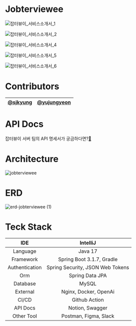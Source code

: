 # Jobterviewee 
![잡터뷰이_서비스소개서_1](https://github.com/sjkyung/interviewServer/assets/97489787/58f3a1ee-e942-484d-9c16-6ea730d90780)

![잡터뷰이_서비스소개서_2](https://github.com/sjkyung/interviewServer/assets/97489787/f41c60f0-e6d3-46ed-b771-42d75eb895eb)

![잡터뷰이_서비스소개서_4](https://github.com/sjkyung/interviewServer/assets/97489787/985cac91-9dfa-41d7-978d-deffccf98df6)

![잡터뷰이_서비스소개서_5](https://github.com/sjkyung/interviewServer/assets/97489787/47e6f9f9-7007-4f35-b7bf-94777c9f000e)

![잡터뷰이_서비스소개서_6](https://github.com/sjkyung/interviewServer/assets/97489787/bd38e582-c992-4048-a535-c6fecc0fc34d)
# Contributors
<table>
  <thead>
    <tr>
      <th align="center"><a href="https://github.com/sjkyung">@sjkyung</a></th>
      <th align="center"><a href="https://github.com/yujungyeon">@yujungyeon</a></th>
    </tr>
  </thead>
  <tbody>
  </tbody>
</table>

# API Docs
잡터뷰이 서버 팀의 API 명세서가 궁금하다면?[🔗](https://gpdnjsrj.notion.site/API-Reference-ae8a8b27d7a84eef862860acdee438a0?pvs=4)
# Architecture
![jobterviewee](https://github.com/sjkyung/interviewServer/assets/97489787/02fab4f2-a827-44b8-ab2f-e071638de3df)
# ERD
![erd-jobterviewee (1)](https://github.com/sjkyung/interviewServer/assets/97489787/f833eaa0-80fd-45ad-ba4d-2cbdcb38561c)
# Teck Stack
<table>
  <thead>
    <tr>
      <th align="center">IDE</th>
      <th align="center">IntelliJ</th>
    </tr>
  </thead>
  <tbody>
    <tr>
      <td align="center">Language</td>
      <td align="center">Java 17</td>
    </tr>
    <tr>
      <td align="center">Framework</td>
      <td align="center">Spring Boot 3.1.7, Gradle</td>
    </tr>
    <tr>
      <td align="center">Authentication</td>
      <td align="center">Spring Security, JSON Web Tokens</td>
    </tr>
    <tr>
      <td align="center">Orm</td>
      <td align="center">Spring Data JPA</td>
    </tr>
    <tr>
      <td align="center">Database</td>
      <td align="center">MySQL</td>
    </tr>
    <tr>
      <td align="center">External</td>
      <td align="center">Nginx, Docker, OpenAi</td>
    </tr>
    <tr>
      <td align="center">CI/CD</td>
      <td align="center">Github Action</td>
    </tr>
    <tr>
      <td align="center">API Docs</td>
      <td align="center">Notion, Swagger</td>
    </tr>
    <tr>
      <td align="center">Other Tool</td>
      <td align="center">Postman, Figma, Slack</td>
    </tr>
  </tbody>
</table>
